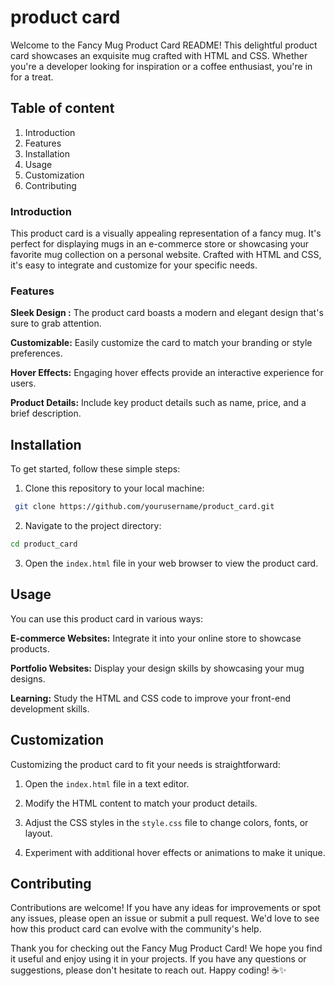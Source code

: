 
# product card

Welcome to the Fancy Mug Product Card README! This delightful product card showcases an exquisite mug crafted with HTML and CSS. Whether you're a developer looking for inspiration or a coffee enthusiast, you're in for a treat.

## Table of content
1. Introduction  
2. Features  
3. Installation  
4. Usage  
5. Customization  
6. Contributing

### Introduction 
 This product card is a visually appealing representation of a fancy mug. It's perfect for displaying mugs in an e-commerce store or showcasing your favorite mug collection on a personal website. Crafted with HTML and CSS, it's easy to integrate and customize for your specific needs.

### Features
  **Sleek Design :** The product card boasts a modern and elegant design that's sure to grab attention.

**Customizable:** Easily customize the card to match your branding or style preferences.

**Hover Effects:** Engaging hover effects provide an interactive experience for users.

**Product Details:** Include key product details such as name, price, and a brief description.

## Installation
To get started, follow these simple steps:

1. Clone this repository to your local machine:
```bash
 git clone https://github.com/yourusername/product_card.git
```

2. Navigate to the project directory:
```bash
cd product_card
```
3. Open the `index.html` file in your web browser to view the product card.
## Usage
You can use this product card in various ways:

**E-commerce Websites:** Integrate it into your online store to showcase products.

**Portfolio Websites:** Display your design skills by showcasing your mug designs.

**Learning:** Study the HTML and CSS code to improve your front-end development skills.


## Customization
Customizing the product card to fit your needs is straightforward:

1. Open the `index.html` file in a text editor.

2. Modify the HTML content to match your product details.

3. Adjust the CSS styles in the `style.css` file to change colors, fonts, or layout.

4. Experiment with additional hover effects or animations to make it unique.
## Contributing
Contributions are welcome! If you have any ideas for improvements or spot any issues, please open an issue or submit a pull request. We'd love to see how this product card can evolve with the community's help.






Thank you for checking out the Fancy Mug Product Card! We hope you find it useful and enjoy using it in your projects. If you have any questions or suggestions, please don't hesitate to reach out. Happy coding! ☕✨

